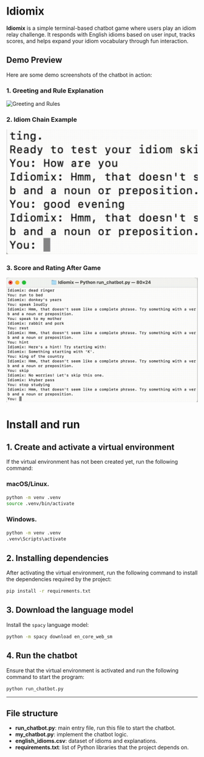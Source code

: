 
# Idiomix

**Idiomix** is a simple terminal-based chatbot game where users play an idiom relay challenge. It responds with English idioms based on user input, tracks scores, and helps expand your idiom vocabulary through fun interaction.

## Demo Preview

Here are some demo screenshots of the chatbot in action:

### 1. Greeting and Rule Explanation
![Greeting and Rules](images/greeting_demo.gif)

### 2. Idiom Chain Example
![Idiom Game](images/idiom_chain_demo.gif)

### 3. Score and Rating After Game
![Score Summary](images/game_score_demo.gif)

# Install and run

## 1. Create and activate a virtual environment

If the virtual environment has not been created yet, run the following command:

### macOS/Linux.
```bash
python -m venv .venv
source .venv/bin/activate
```

### Windows.
```bash
python -m venv .venv
.venv\Scripts\activate
```

## 2. Installing dependencies

After activating the virtual environment, run the following command to install the dependencies required by the project:

```bash
pip install -r requirements.txt
```

## 3. Download the language model

Install the `spacy` language model:

```bash
python -m spacy download en_core_web_sm
```

## 4. Run the chatbot

Ensure that the virtual environment is activated and run the following command to start the program:

```bash
python run_chatbot.py
```

---

## File structure

- **run_chatbot.py**: main entry file, run this file to start the chatbot.
- **my_chatbot.py**: implement the chatbot logic.
- **english_idioms.csv**: dataset of idioms and explanations.
- **requirements.txt**: list of Python libraries that the project depends on.